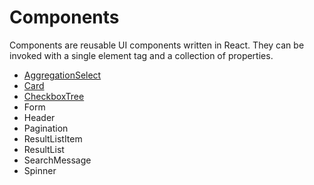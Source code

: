 # Components

Components are reusable UI components written in React. They can be invoked with a single element tag and a collection of properties.

* [AggregationSelect](/docs/components/AggregationSelect.md)
* [Card](/docs/components/card.md)
* [CheckboxTree](/docs/components/CheckboxTree.md)
* Form
* Header
* Pagination
* ResultListItem
* ResultList
* SearchMessage
* Spinner
